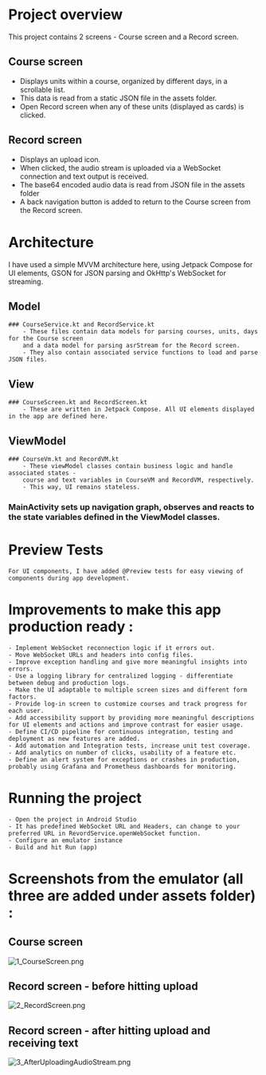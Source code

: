 # Project overview
This project contains 2 screens - Course screen and a Record screen. 

## Course screen
- Displays units within a course, organized by different days, in a scrollable list.
- This data is read from a static JSON file in the assets folder.
- Open Record screen when any of these units (displayed as cards) is clicked.

## Record screen
- Displays an upload icon. 
- When clicked, the audio stream is uploaded via a WebSocket connection and text output is received. 
- The base64 encoded audio data is read from JSON file in the assets folder 
- A back navigation button is added to return to the Course screen from the Record screen.

# Architecture

I have used a simple MVVM architecture here, using Jetpack Compose for UI elements, GSON for JSON parsing and OkHttp's WebSocket for streaming.

## Model
    ### CourseService.kt and RecordService.kt
        - These files contain data models for parsing courses, units, days for the Course screen 
        and a data model for parsing asrStream for the Record screen.
        - They also contain associated service functions to load and parse JSON files.
        
## View
    ### CourseScreen.kt and RecordScreen.kt
        - These are written in Jetpack Compose. All UI elements displayed in the app are defined here.

## ViewModel
    ### CourseVm.kt and RecordVM.kt
        - These viewModel classes contain business logic and handle associated states - 
        course and text variables in CourseVM and RecordVM, respectively. 
        - This way, UI remains stateless.

### MainActivity sets up navigation graph, observes and reacts to the state variables defined in the ViewModel classes.

# Preview Tests
    For UI components, I have added @Preview tests for easy viewing of components during app development.

# Improvements to make this app production ready :
    - Implement WebSocket reconnection logic if it errors out.
    - Move WebSocket URLs and headers into config files.
    - Improve exception handling and give more meaningful insights into errors.
    - Use a logging library for centralized logging - differentiate between debug and production logs.
    - Make the UI adaptable to multiple screen sizes and different form factors.
    - Provide log-in screen to customize courses and track progress for each user.
    - Add accessibility support by providing more meaningful descriptions for UI elements and actions and improve contrast for easier usage.
    - Define CI/CD pipeline for continuous integration, testing and deployment as new features are added.
    - Add automation and Integration tests, increase unit test coverage.
    - Add analytics on number of clicks, usability of a feature etc.
    - Define an alert system for exceptions or crashes in production, probably using Grafana and Prometheus dashboards for monitoring.

# Running the project
    - Open the project in Android Studio
    - It has predefined WebSocket URL and Headers, can change to your preferred URL in RevordService.openWebSocket function.
    - Configure an emulator instance
    - Build and hit Run (app)

# Screenshots from the emulator (all three are added under assets folder) :

## Course screen 

![1_CourseScreen.png](app%2Fsrc%2Fmain%2Fassets%2F1_CourseScreen.png)


## Record screen - before hitting upload

![2_RecordScreen.png](app%2Fsrc%2Fmain%2Fassets%2F2_RecordScreen.png)


## Record screen - after hitting upload and receiving text

![3_AfterUploadingAudioStream.png](app%2Fsrc%2Fmain%2Fassets%2F3_AfterUploadingAudioStream.png)

